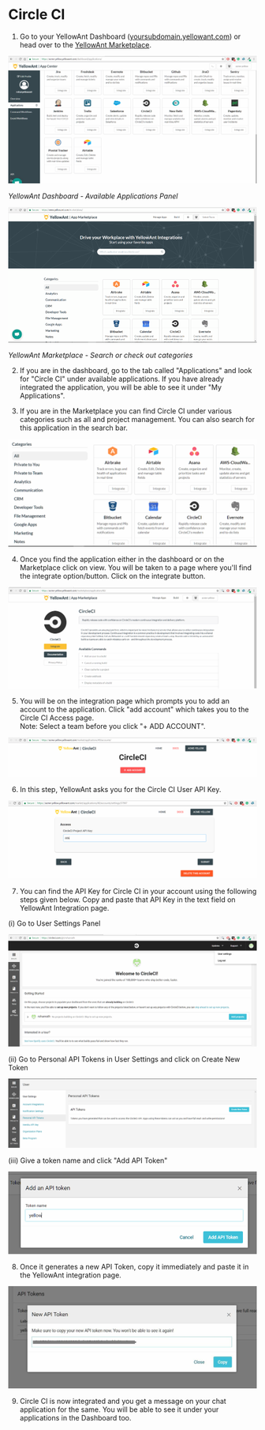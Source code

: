 # Circle CI

1. Go to your YellowAnt Dashboard \([yoursubdomain.yellowant.com](https://github.com/yellowanthq/yellowant-help-center/tree/bdad19066023aa6a8b667a1d6f05b72945b49759/yoursubdomain.yellowant.com)\) or head over to the [YellowAnt Marketplace](https://www.yellowant.com/marketplace). 

![](../../.gitbook/assets/image%20%2837%29.png)

_YellowAnt Dashboard - Available Applications Panel_

![](../../.gitbook/assets/image%20%28252%29.png)

_YellowAnt Marketplace - Search or check out categories_

2. If you are in the dashboard, go to the tab called "Applications" and look for "Circle CI" under available applications. If you have already integrated the application, you will be able to see it under "My Applications".

3. If you are in the Marketplace you can find Circle CI under various categories such as all and project management. You can also search for this application in the search bar.  


![](../../.gitbook/assets/image%20%2879%29.png)

4. Once you find the application either in the dashboard or on the Marketplace click on view. You will be taken to a page where you'll find the integrate option/button. Click on the integrate button.  


![](../../.gitbook/assets/image%20%2835%29.png)

5. You will be on the integration page which prompts you to add an account to the application. Click "add account" which takes you to the Circle CI Access page.  
Note: Select a team before you click "+ ADD ACCOUNT".  


![](../../.gitbook/assets/image%20%28121%29.png)

6. In this step, YellowAnt asks you for the Circle CI User API Key.  


![](../../.gitbook/assets/image%20%28100%29.png)

7. You can find the API Key for Circle CI in your account using the following steps given below. Copy and paste that API Key in the text field on YellowAnt Integration page.

\(i\) Go to User Settings Panel

![](../../.gitbook/assets/image%20%28249%29.png)

\(ii\) Go to Personal API Tokens in User Settings and click on Create New Token

![](../../.gitbook/assets/image%20%28120%29.png)

\(iii\) Give a token name and click "Add API Token"

![](../../.gitbook/assets/image%20%2883%29.png)

8. Once it generates a new API Token, copy it immediately and paste it in the YellowAnt integration page.

![](../../.gitbook/assets/image%20%28146%29.png)

9. Circle CI is now integrated and you get a message on your chat application for the same. You will be able to see it under your applications in the Dashboard too.

